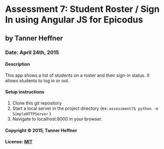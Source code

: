 # Assessment 7: Student Roster / Sign In using Angular JS for Epicodus
## by Tanner Heffner
### Date: April 24th, 2015
#### Description

This app shows a list of students on a roster and their sign-in status. It allows students to log in or out.

#### Setup instructions
1. Clone this git repository
2. Start a local server in the project directory (ex: `assessment7$ python -m SimpleHTTPServer` )
3. Navigate to localhost:8000 in your browser.

#### Copyright © 2015, Tanner Heffner

#### License: [MIT](https://github.com/twbs/bootstrap/blob/master/LICENSE)

